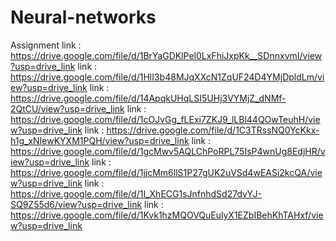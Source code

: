 # Neural-networks
Assignment
link : https://drive.google.com/file/d/1BrYaGDKlPel0LxFhiJxpKk__SDnnxvmI/view?usp=drive_link
link : https://drive.google.com/file/d/1HlI3b48MJqXXcN1ZqUF24D4YMjDpldLm/view?usp=drive_link
link : https://drive.google.com/file/d/14ApqkUHqLSI5UHj3VYMjZ_dNMf-2QtCU/view?usp=drive_link
link : https://drive.google.com/file/d/1cOJvGg_fLExi7ZKJ9_lLBl44QOwTeuhH/view?usp=drive_link
link : https://drive.google.com/file/d/1C3TRssNQ0YcKkx-h1g_xNIewKYXM1PQH/view?usp=drive_link
link : https://drive.google.com/file/d/1gcMwv5AQLChPoRPL75IsP4wnUg8EdjHR/view?usp=drive_link
link : https://drive.google.com/file/d/1jjcMm6llS1P27gUK2uVSd4wEASi2kcQA/view?usp=drive_link
link : https://drive.google.com/file/d/1I_XhECG1sJnfnhdSd27dvYJ-SQ9Z55d6/view?usp=drive_link
link : https://drive.google.com/file/d/1Kvk1hzMQOVQuEulyX1EZbIBehKhTAHxf/view?usp=drive_link
